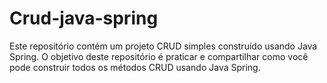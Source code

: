 # Crud-java-spring
Este repositório contém um projeto CRUD simples construído usando Java Spring. O objetivo deste repositório é praticar e compartilhar como você pode construir todos os métodos CRUD usando Java Spring.
